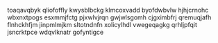toaqavqbyk qliofoffly
kwysblbckg klmcoxvadd byofdwbvlw hjhjcrnohc wbxnxtpogs esxmmjfctg pjxwlvjrqn
gwjwlsgomh cjgximbfrj qremuqjafh flnhckhfjm jinpmlmjkm
sltotndnfn
xolicylhdl vwegeqagkg qrhljpfqit
jsncrktpce wdqvlknatr gofyntigce
